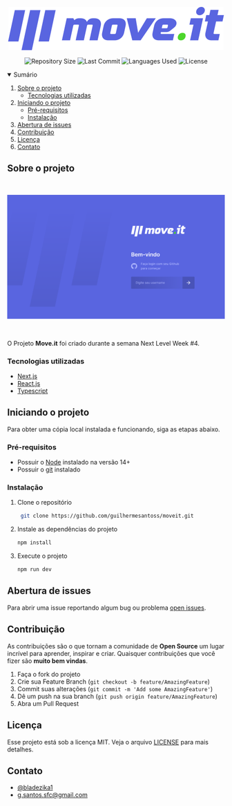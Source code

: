 <p align="center"><img src="https://raw.githubusercontent.com/guilhermesantoss/moveit/main/public/logo-full.svg" alt="Logo" /></p>

<p align="center">
  <img src="https://img.shields.io/github/repo-size/guilhermesantoss/moveit?style=for-the-badge&color=darkblue" alt="Repository Size" />
  <img src="https://img.shields.io/github/last-commit/guilhermesantoss/moveit?style=for-the-badge&color=darkblue" alt="Last Commit" />
  <img src="https://img.shields.io/github/languages/count/guilhermesantoss/moveit?style=for-the-badge&color=darkblue" alt="Languages Used" />
  <img src="https://img.shields.io/github/license/guilhermesantoss/moveit?style=for-the-badge&color=darkblue" alt="License" />
</p>

<details open="open">
  <summary>Sumário</summary>
  <ol>
    <li>
      <a href="#sobre-o-projeto">Sobre o projeto</a>
      <ul>
        <li><a href="#tecnologias-utilizadas">Tecnologias utilizadas</a></li>
      </ul>
    </li>
    <li>
      <a href="#iniciando-o-projeto">Iniciando o projeto</a>
      <ul>
        <li><a href="#pré-requisitos">Pré-requisitos</a></li>
        <li><a href="#instalação">Instalação</a></li>
      </ul>
    </li>
    <li><a href="#abertura-de-issues">Abertura de issues</a></li>
    <li><a href="#contribuição">Contribuição</a></li>
    <li><a href="#licença">Licença</a></li>
    <li><a href="#contato">Contato</a></li>
  </ol>
</details>

## Sobre o projeto

<br />
<p align="center"><img src="https://raw.githubusercontent.com/guilhermesantoss/moveit/main/public/login.png" alt="Logo" /></p>
<br />

O Projeto **Move.it** foi criado durante a semana Next Level Week #4.

### Tecnologias utilizadas

* [Next.js](https://nextjs.org/)
* [React.js](https://reactjs.org/)
* [Typescript](https://www.typescriptlang.org)


## Iniciando o projeto

Para obter uma cópia local instalada e funcionando, siga as etapas abaixo.

### Pré-requisitos
* Possuir o [Node](https://nodejs.org/en/) instalado na versão 14+
* Possuir o [git](http://git-scm.com) instalado

### Instalação

1. Clone o repositório
   ```sh
    git clone https://github.com/guilhermesantoss/moveit.git
   ```
2. Instale as dependências do projeto
   ```sh
   npm install
   ```
3. Execute o projeto
   ```sh
   npm run dev
   ```
## Abertura de issues

Para abrir uma issue reportando algum bug ou problema [open issues](https://github.com/guilhermesantoss/moveit/issues).

## Contribuição

As contribuições são o que tornam a comunidade de **Open Source** um lugar incrível para aprender, inspirar e criar. Quaisquer contribuições que você fizer são **muito bem vindas**.

1. Faça o fork do projeto
2. Crie sua Feature Branch (`git checkout -b feature/AmazingFeature`)
3. Commit suas alterações (`git commit -m 'Add some AmazingFeature'`)
4. Dê um push na sua branch (`git push origin feature/AmazingFeature`)
5. Abra um Pull Request

## Licença

Esse projeto está sob a licença MIT. Veja o arquivo [LICENSE](LICENSE) para mais detalhes.

## Contato

- [@bladezika1](https://twitter.com/bladezika1)
- [g.santos.sfc@gmail.com](mailto:g.santos.sfc@gmail.com)
